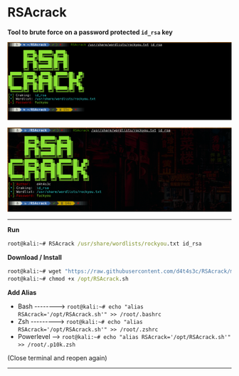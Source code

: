# RSAcrack

**Tool to brute force on a password protected `id_rsa` key**

![](/1.png)

![](/001.png)

---

**Run**
```cmd
root@kali:~# RSAcrack /usr/share/wordlists/rockyou.txt id_rsa
```

**Download / Install**
```cmd
root@kali:~# wget "https://raw.githubusercontent.com/d4t4s3c/RSAcrack/main/RSAcrack.sh" -O /opt/RSAcrack.sh
root@kali:~# chmod +x /opt/RSAcrack.sh
```

**Add Alias**
- Bash --------> `root@kali:~# echo "alias RSAcrack='/opt/RSAcrack.sh'" >> /root/.bashrc`
- Zsh ---------> `root@kali:~# echo "alias RSAcrack='/opt/RSAcrack.sh'" >> /root/.zshrc`
- Powerlevel --> `root@kali:~# echo "alias RSAcrack='/opt/RSAcrack.sh'" >> /root/.p10k.zsh`

(Close terminal and reopen again)

---

